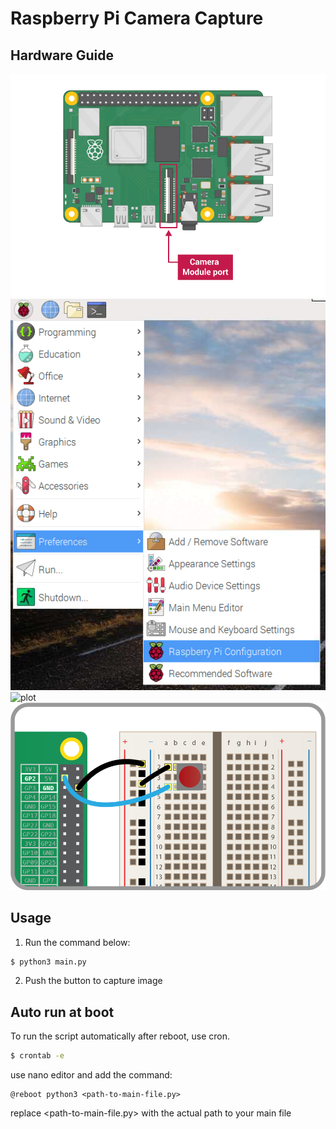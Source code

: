 # Raspberry Pi Camera Capture 

## Hardware Guide
![plot](md_files/pi4-camera-port.png)
![plot](md_files/pi-configuration-menu.png)
![plot](md_files/pi-configuration-interfaces-annotated.png)
![plot](md_files/button.png)


## Usage 
1. Run the command below:

```bash
$ python3 main.py
```

2. Push the button to capture image

## Auto run at boot
To run the script automatically after reboot, use cron.

```bash
$ crontab -e
```

use nano editor and add the command:

```text
@reboot python3 <path-to-main-file.py>
```

replace <path-to-main-file.py> with the actual path 
to your main file
